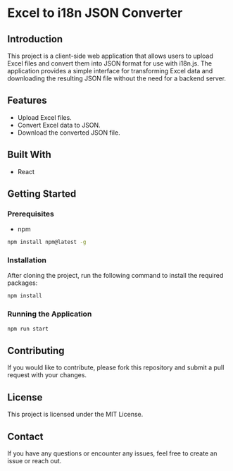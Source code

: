 # Excel to i18n JSON Converter

## Introduction
This project is a client-side web application that allows users to upload Excel files and convert them into JSON format for use with i18n.js. 
The application provides a simple interface for transforming Excel data and downloading the resulting JSON file without the need for a backend server.

## Features
- Upload Excel files.
- Convert Excel data to JSON.
- Download the converted JSON file.

## Built With
- React

## Getting Started

### Prerequisites

* npm
```sh
npm install npm@latest -g
```

### Installation
After cloning the project, run the following command to install the required packages:

```bash
npm install
```

### Running the Application

```bash
npm run start
```

## Contributing
If you would like to contribute, please fork this repository and submit a pull request with your changes.

## License
This project is licensed under the MIT License.

## Contact
If you have any questions or encounter any issues, feel free to create an issue or reach out.